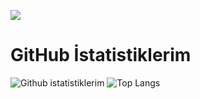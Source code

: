 
![](https://raw.githubusercontent.com/emrekayik/svg_files/main/personal.svg)
# GitHub İstatistiklerim
![Github istatistiklerim](https://github-readme-stats.vercel.app/api?username=emrekayik&show_icons=true&theme=radical)
![Top Langs](https://github-readme-stats.vercel.app/api/top-langs/?username=emrekayik)

